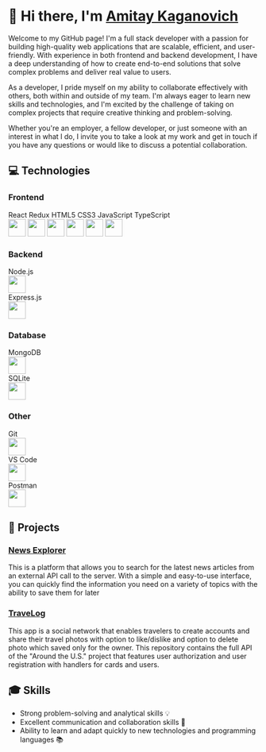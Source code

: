 # 👋 Hi there, I'm [Amitay Kaganovich](https://www.linkedin.com/in/amitay-kaganovich/)

Welcome to my GitHub page! I'm a full stack developer with a passion for building high-quality web applications that are scalable, efficient, and user-friendly. With experience in both frontend and backend development, I have a deep understanding of how to create end-to-end solutions that solve complex problems and deliver real value to users.

As a developer, I pride myself on my ability to collaborate effectively with others, both within and outside of my team. I'm always eager to learn new skills and technologies, and I'm excited by the challenge of taking on complex projects that require creative thinking and problem-solving.

Whether you're an employer, a fellow developer, or just someone with an interest in what I do, I invite you to take a look at my work and get in touch if you have any questions or would like to discuss a potential collaboration.


## 💻 Technologies

### Frontend

React Redux HTML5 CSS3 JavaScript TypeScript <br>
<img src="https://img.icons8.com/color/48/000000/react-native.png" width="35">
<img src="https://img.icons8.com/color/48/000000/redux.png" width="35">
<img src="https://img.icons8.com/color/48/000000/html-5.png" width="35">
<img src="https://img.icons8.com/color/48/000000/css3.png" width="35">
<img src="https://img.icons8.com/color/48/000000/javascript.png" width="35">
<img src="https://img.icons8.com/color/48/000000/typescript.png" width="35">

### Backend

Node.js <br><img src="https://img.icons8.com/color/48/000000/nodejs.png" width="35"><br>
Express.js <br><img src="https://img.icons8.com/ios-filled/50/000000/express.png" width="35"><br>

### Database

MongoDB <br><img src="https://img.icons8.com/color/48/000000/mongodb.png" width="35"><br>
SQLite <br><img src="https://img.icons8.com/color/48/000000/sqlite.png" width="35"><br>

### Other

Git <br><img src="https://img.icons8.com/color/48/000000/git.png" width="35"><br>
VS Code <br><img src="https://img.icons8.com/color/48/000000/visual-studio-code-2019.png" width="35"><br>
Postman <br><img src="https://img.icons8.com/color/48/000000/postman-api.png" width="35"><br>

## 🚀 Projects

### [News Explorer](https://github.com/amitay96/news-explorer-frontend)

This is a platform that allows you to search for the latest news articles from an external API call to the server. With a simple and easy-to-use interface, you can quickly find the information you need on a variety of topics with the ability to save them for later

### [TraveLog](https://github.com/amitay96/TraveLog)

This app is a social network that enables travelers to create accounts and share their travel photos with option to like/dislike and option to delete photo which saved only for the owner. This repository contains the full API of the "Around the U.S." project that features user authorization and user registration with handlers for cards and users.

## 🎓 Skills

- Strong problem-solving and analytical skills 💡
- Excellent communication and collaboration skills 🤝
- Ability to learn and adapt quickly to new technologies and programming languages 📚

